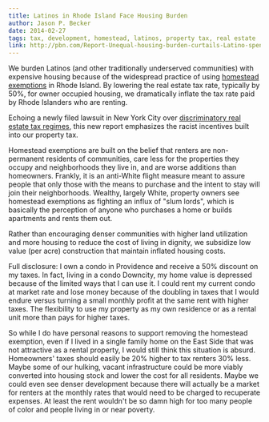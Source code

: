 ```yaml
---
title: Latinos in Rhode Island Face Housing Burden
author: Jason P. Becker
date: 2014-02-27
tags: tax, development, homestead, latinos, property tax, real estate
link: http://pbn.com/Report-Unequal-housing-burden-curtails-Latino-spending-saving,95365
---
```


We burden Latinos (and other traditionally underserved communities) with expensive housing because of the widespread practice of using [homestead exemptions](https://www.providenceri.com/efile/3620) in Rhode Island. By lowering the real estate tax rate, typically by 50%, for owner occupied housing, we dramatically inflate the tax rate paid by Rhode Islanders who are renting. 

Echoing a newly filed lawsuit in New York City over [discriminatory real estate tax regimes](http://www.bkreader.com/2014/02/class-action-law-suit-charges-black-and-hispanic-renters-pay-more-in-property-taxes-than-some-owners/), this new report emphasizes the racist incentives built into our property tax. 

Homestead exemptions are built on the belief that renters are non-permanent residents of communities, care less for the properties they occupy and neighborhoods they live in, and are worse additions than homeowners. Frankly, it is an anti-White flight measure meant to assure people that only those with the means to purchase and the intent to stay will join their neighborhoods. Wealthy, largely White, property owners see homestead exemptions as fighting an influx of "slum lords", which is basically the perception of anyone who purchases a home or builds apartments and rents them out.

Rather than encouraging denser communities with higher land utilization and more housing to reduce the cost of living in dignity, we subsidize low value (per acre) construction that maintain inflated housing costs.

Full disclosure: I own a condo in Providence and receive a 50% discount on my taxes. In fact, living in a condo Downcity, my home value is depressed because of the limited ways that I can use it. I could rent my current condo at market rate and lose money because of the doubling in taxes that I would endure versus turning a small monthly profit at the same rent with higher taxes. The flexibility to use my property as my own residence or as a rental unit more than pays for higher taxes.

So while I do have personal reasons to support removing the homestead exemption, even if I lived in a single family home on the East Side that was not attractive as a rental property, I would still think this situation is absurd. Homeowners' taxes should easily be 20% higher to tax renters 30% less. Maybe some of our hulking, vacant infrastructure could be more viably converted into housing stock and lower the cost for all residents. Maybe we could even see denser development because there will actually be a market for renters at the monthly rates that would need to be charged to recuperate expenses. At least the rent wouldn't be so damn high for too many people of color and people living in or near poverty.
